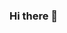 ### Hi there 👋

<!--
**DulanaSWR/DulanaSWR** is a ✨ _special_ ✨ repository because its `README.md` (this file) appears on your GitHub profile.

Here are some ideas to get you started:

- 🎓 I’m currently undertaking my Bachelor's Degree in Sotware Engineering at Informatics Institute of Technology | University of Westminster UK.
- 🌱 I’m currently learning Java, React, Flutter
- 👨🏼‍💻 I’m looking for an internship to establish myself as a skilful software engineer.

- 📫 Connect with me: <img align="center" src="https://github.com/rajput2107/rajput2107/blob/master/Assets/Handshake.gif" height="33px" />

-->

